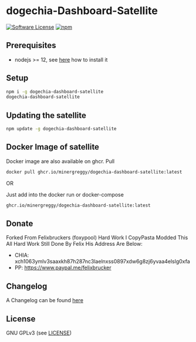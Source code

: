dogechia-Dashboard-Satellite
======

[![Software License](https://img.shields.io/badge/license-GPL--3.0-brightgreen.svg?style=flat-square)](LICENSE)
[![npm](https://img.shields.io/npm/v/dogechia-dashboard-satellite.svg?style=flat-square)](https://registry.npmjs.org/dogechia-dashboard-satellite)

## Prerequisites

- nodejs >= 12, see [here](https://docs.foxypool.io/general/installing-nodejs/) how to install it

## Setup

```bash
npm i -g dogechia-dashboard-satellite
dogechia-dashboard-satellite
```

## Updating the satellite

```bash
npm update -g dogechia-dashboard-satellite
```

## Docker Image of satellite

Docker image are also available on ghcr.
Pull

```bash
docker pull ghcr.io/minergreggy/dogechia-dashboard-satellite:latest
```

OR

Just add into the docker run or docker-compose

```bash
ghcr.io/minergreggy/dogechia-dashboard-satellite:latest
```

## Donate

Forked From Felixbruckers (foxypool) Hard Work I CopyPasta Modded This All Hard Work Still Done By Felix His Address Are Below:

- CHIA: xch1063ymlv3saaxkh87h287nc3laelnxss0897xdw6g8zj6yvaa4elslg0xfa
- PP: https://www.paypal.me/felixbrucker

## Changelog

A Changelog can be found [here](https://github.com/MinerGreggy/dogechia-dashboard-satellite/blob/master/CHANGELOG.md)

## License

GNU GPLv3 (see [LICENSE](https://github.com/MinerGreggy/dogechia-dashboard-satellite/blob/master/LICENSE))

